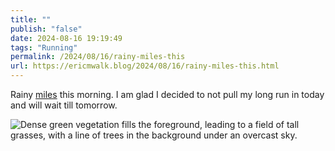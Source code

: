 ```yaml
---
title: ""
publish: "false"
date: 2024-08-16 19:19:49
tags: "Running"
permalink: /2024/08/16/rainy-miles-this
url: https://ericmwalk.blog/2024/08/16/rainy-miles-this.html
---
```


Rainy [miles](https://strava.com/activities/12163912056) this morning. I am glad I decided to not pull my long run in today and will wait till tomorrow.

![Dense green vegetation fills the foreground, leading to a field of tall grasses, with a line of trees in the background under an overcast sky.](https://ericmwalk.blog/uploads/2024/img-1565.jpeg)